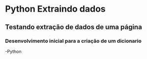 #  Python Extraindo dados
## Testando extração de dados de uma página
### Desenvolvimento inicial para a criação de um dicionario

-Python